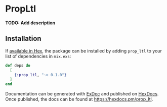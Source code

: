 # PropLtl

**TODO: Add description**

## Installation

If [available in Hex](https://hex.pm/docs/publish), the package can be installed
by adding `prop_ltl` to your list of dependencies in `mix.exs`:

```elixir
def deps do
  [
    {:prop_ltl, "~> 0.1.0"}
  ]
end
```

Documentation can be generated with [ExDoc](https://github.com/elixir-lang/ex_doc)
and published on [HexDocs](https://hexdocs.pm). Once published, the docs can
be found at <https://hexdocs.pm/prop_ltl>.

